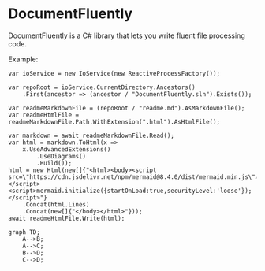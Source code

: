 # DocumentFluently

DocumentFluently is a C# library that lets you write fluent file processing code.

Example:

    var ioService = new IoService(new ReactiveProcessFactory());

    var repoRoot = ioService.CurrentDirectory.Ancestors()
        .First(ancestor => (ancestor / "DocumentFluently.sln").Exists());
            
    var readmeMarkdownFile = (repoRoot / "readme.md").AsMarkdownFile();
    var readmeHtmlFile = readmeMarkdownFile.Path.WithExtension(".html").AsHtmlFile();

    var markdown = await readmeMarkdownFile.Read();
    var html = markdown.ToHtml(x =>
        x.UseAdvancedExtensions()
            .UseDiagrams()
            .Build());
    html = new Html(new[]{"<html><body><script src=\"https://cdn.jsdelivr.net/npm/mermaid@8.4.0/dist/mermaid.min.js\"></script><script>mermaid.initialize({startOnLoad:true,securityLevel:'loose'});</script>"}
        .Concat(html.Lines)
        .Concat(new[]{"</body></html>"}));
    await readmeHtmlFile.Write(html);

```mermaid
graph TD;
    A-->B;
    A-->C;
    B-->D;
    C-->D;
```
